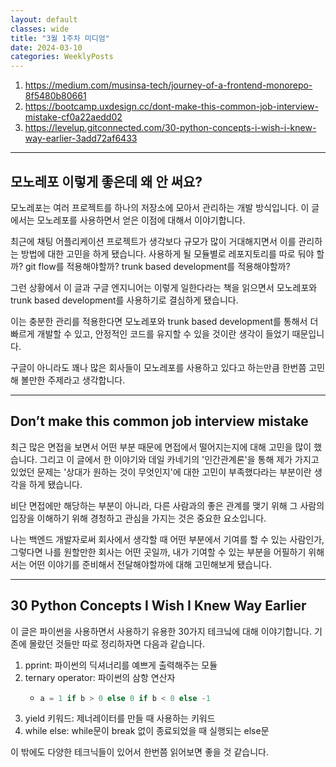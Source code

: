 ```yaml
---
layout: default
classes: wide
title: "3월 1주차 미디엄"
date: 2024-03-10
categories: WeeklyPosts
---
```


1. <https://medium.com/musinsa-tech/journey-of-a-frontend-monorepo-8f5480b80661>
2. <https://bootcamp.uxdesign.cc/dont-make-this-common-job-interview-mistake-cf0a22aedd02>
3. <https://levelup.gitconnected.com/30-python-concepts-i-wish-i-knew-way-earlier-3add72af6433>

---

## 모노레포 이렇게 좋은데 왜 안 써요?

모노레포는 여러 프로젝트를 하나의 저장소에 모아서 관리하는 개발 방식입니다. 이 글에서는 모노레포를 사용하면서 얻은 이점에 대해서 이야기합니다.

최근에 채팅 어플리케이션 프로젝트가 생각보다 규모가 많이 거대해지면서 이를 관리하는 방법에 대한 고민을 하게 됐습니다. 사용하게 될 모듈별로 레포지토리를 따로 둬야 할까? git flow를 적용해야할까? trunk based development를 적용해야할까?

그런 상황에서 이 글과 구글 엔지니어는 이렇게 일한다라는 책을 읽으면서 모노레포와 trunk based development를 사용하기로 결심하게 됐습니다.

이는 충분한 관리를 적용한다면 모노레포와 trunk based development를 통해서 더 빠르게 개발할 수 있고, 안정적인 코드를 유지할 수 있을 것이란 생각이 들었기 때문입니다.

구글이 아니라도 꽤나 많은 회사들이 모노레포를 사용하고 있다고 하는만큼 한번쯤 고민 해 볼만한 주제라고 생각합니다.

---

## Don’t make this common job interview mistake

최근 많은 면접을 보면서 어떤 부분 때문에 면접에서 떨어지는지에 대해 고민을 많이 했습니다. 그리고 이 글에서 한 이야기와 데일 카네기의 '인간관계론'을 통해 제가 가지고 있었던 문제는 '상대가 원하는 것이 무엇인지'에 대한 고민이 부족했다라는 부분이란 생각을 하게 됐습니다.

비단 면접에만 해당하는 부분이 아니라, 다른 사람과의 좋은 관계를 맺기 위해 그 사람의 입장을 이해하기 위해 경청하고 관심을 가지는 것은 중요한 요소입니다.

나는 백엔드 개발자로써 회사에서 생각할 때 어떤 부분에서 기여를 할 수 있는 사람인가, 그렇다면 나를 원할만한 회사는 어떤 곳일까, 내가 기여할 수 있는 부분을 어필하기 위해서는 어떤 이야기를 준비해서 전달해야할까에 대해 고민해보게 됐습니다.

---

## 30 Python Concepts I Wish I Knew Way Earlier

이 글은 파이썬을 사용하면서 사용하기 유용한 30가지 테크닠에 대해 이야기합니다. 기존에 몰랐던 것들만 따로 정리하자면 다음과 같습니다.

1. pprint: 파이썬의 딕셔너리를 예쁘게 출력해주는 모듈
2. ternary operator: 파이썬의 삼항 연산자
   * ```python
     a = 1 if b > 0 else 0 if b < 0 else -1
     ```
3. yield 키워드: 제너레이터를 만들 때 사용하는 키워드
4. while else: while문이 break 없이 종료되었을 때 실행되는 else문

이 밖에도 다양한 테크닉들이 있어서 한번쯤 읽어보면 좋을 것 같습니다.
